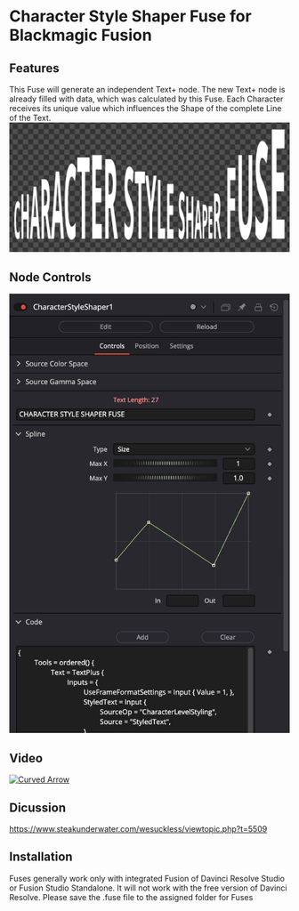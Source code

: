 # Character Style Shaper Fuse for Blackmagic Fusion
## Features
This Fuse will generate an independent Text+ node. The new Text+ node is already filled with data, which was calculated by this Fuse. Each Character receives its unique value which influences the Shape of the complete Line of the Text.
![Text](https://github.com/Tida-Support/Character-Style-Shaper-Fuse-for-BMD-Fusion/blob/main/CharacterStyleShaperFuse.png)
## Node Controls
<img src="https://github.com/Tida-Support/Character-Style-Shaper-Fuse-for-BMD-Fusion/blob/main/CharacterStyleShaperFuseControls.png" width="600">

## Video
[![Curved Arrow](https://img.youtube.com/vi/wpKXsdlYkKQ/0.jpg)](https://www.youtube.com/watch?v=wpKXsdlYkKQ)
## Dicussion
https://www.steakunderwater.com/wesuckless/viewtopic.php?t=5509
## Installation
Fuses generally work only with integrated Fusion of Davinci Resolve Studio or Fusion Studio Standalone. It will not work with the free version of Davinci Resolve.
Please save the .fuse file to the assigned folder for Fuses
